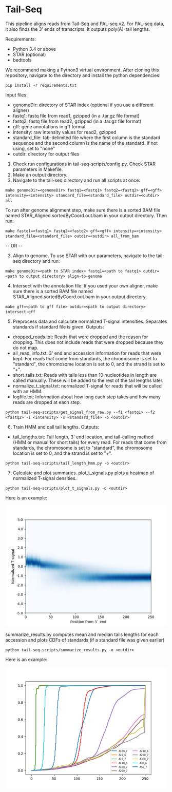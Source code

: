 # Tail-Seq

This pipeline aligns reads from Tail-Seq and PAL-seq v2. For PAL-seq data, it also finds the 3' ends of transcripts. It outputs poly(A)-tail lengths.

Requirements:
- Python 3.4 or above
- STAR (optional)
- bedtools

We recommend making a Python3 virtual environment. After cloning this repository, navigate to the directory and install the python dependencies:
```
pip install -r requirements.txt
```

Input files:
- genomeDir: directory of STAR index (optional if you use a different aligner)
- fastq1: fastq file from read1, gzipped (in a .tar.gz file format)
- fastq2: fastq file from read2, gzipped (in a .tar.gz file format)
- gff: gene annotations in gff format
- intensity: raw intensity values for read2, gzipped
- standard_file: tab-delimited file where the first column is the standard sequence and the second column is the name of the standard. If not using, set to "none"
- outdir: directory for output files

1. Check run configurations in tail-seq-scripts/config.py. Check STAR parameters in Makefile.
2. Make an output directory.
3. Navigate to the tail-seq directory and run all scripts at once:
```
make genomeDir=<genomeDir> fastq1=<fastq1> fastq2=<fastq2> gff=<gff> intensity=<intensity> standard_file=<standard_file> outdir=<outdir> all
```

To run after genome alignment step, make sure there is a sorted BAM file named STAR_Aligned.sortedByCoord.out.bam in your output directory. Then run:
```
make fastq1=<fastq1> fastq2=<fastq2> gff=<gff> intensity=<intensity> standard_file=<standard_file> outdir=<outdir> all_from_bam
```

-- OR --

3. Align to genome. To use STAR with our parameters, navigate to the tail-seq directory and run:
```
make genomeDir=<path to STAR index> fastq1=<path to fastq1> outdir=<path to output directory> align-to-genome
```
4. Intersect with the annotation file. If you used your own aligner, make sure there is a sorted BAM file named STAR_Aligned.sortedByCoord.out.bam in your output directory.
```
make gff=<path to gff file> outdir=<path to output directory> intersect-gff
```
5. Preprocess data and calculate normalized T-signal intensities. Separates standards if standard file is given. Outputs:
- dropped_reads.txt: Reads that were dropped and the reason for dropping. This does not include reads that were dropped because they do not map.
- all_read_info.txt: 3' end and accession information for reads that were kept. For reads that come from standards, the chromosome is set to "standard", the chromosome location is set to 0, and the strand is set to "+".
- short_tails.txt: Reads with tails less than 10 nucleotides in length are called manually. These will be added to the rest of the tail lengths later.
- normalize_t_signal.txt: normalized T-signal for reads that will be called with an HMM.
- logfile.txt: Information about how long each step takes and how many reads are dropped at each step.
```
python tail-seq-scripts/get_signal_from_raw.py --f1 <fastq1> --f2 <fastq2> -i <intensity> -s <standard_file> -o <outdir>
```
6. Train HMM and call tail lengths. Outputs:
- tail_lengths.txt: Tail length, 3' end location, and tail-calling method (HMM or manual for short tails) for every read. For reads that come from standards, the chromosome is set to "standard", the chromosome location is set to 0, and the strand is set to "+".
```
python tail-seq-scripts/tail_length_hmm.py -o <outdir>
```
7. Calculate and plot summaries. plot_t_signals.py plots a heatmap of normalized T-signal densities. 
```
python tail-seq-scripts/plot_t_signals.py -o <outdir>
```
Here is an example:

![](examples/signal_plot.png)

summarize_results.py computes mean and median tails lengths for each accession and plots CDFs of standards (if a standard file was given earlier)

```
python tail-seq-scripts/summarize_results.py -o <outdir>
```

Here is an example:

![](examples/standard_plot.png)
